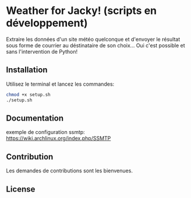 
# Weather for Jacky! (scripts en développement)
Extraire les données d'un site météo quelconque et d'envoyer le résultat sous forme de courrier au déstinataire de son choix...
Oui c'est possible et sans l'intervention de Python!

## Installation

Utilisez le terminal et lancez les commandes:

```bash
chmod +x setup.sh
./setup.sh
```

## Documentation
exemple de configuration ssmtp: https://wiki.archlinux.org/index.php/SSMTP

## Contribution
Les demandes de contributions sont les bienvenues.

## License
